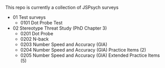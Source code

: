 This repo is currently a collection of JSPsych surveys

- 01 Test surveys
  * 0101 Dot Probe Test
- 02 Stereotype Threat Study (PhD Chapter 3)
  * 0201 Dot Probe
  * 0202 N-back
  * 0203 Number Speed and Accuracy (GIA)
  * 0204 Number Speed and Accuracy (GIA) Practice Items (2)
  * 0205 Number Speed and Accuracy (GIA) Extended Practice Items (5)
